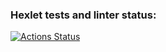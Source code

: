 ### Hexlet tests and linter status:
[![Actions Status](https://github.com/gitfilin/python-project-83/actions/workflows/hexlet-check.yml/badge.svg)](https://github.com/gitfilin/python-project-83/actions)